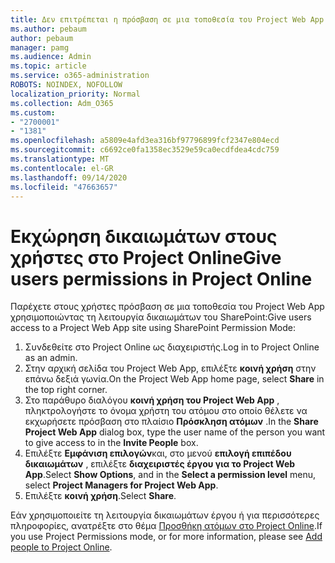 ```yaml
---
title: Δεν επιτρέπεται η πρόσβαση σε μια τοποθεσία του Project Web App
ms.author: pebaum
author: pebaum
manager: pamg
ms.audience: Admin
ms.topic: article
ms.service: o365-administration
ROBOTS: NOINDEX, NOFOLLOW
localization_priority: Normal
ms.collection: Adm_O365
ms.custom:
- "2700001"
- "1381"
ms.openlocfilehash: a5809e4afd3ea316bf97796899fcf2347e804ecd
ms.sourcegitcommit: c6692ce0fa1358ec3529e59ca0ecdfdea4cdc759
ms.translationtype: MT
ms.contentlocale: el-GR
ms.lasthandoff: 09/14/2020
ms.locfileid: "47663657"
---
```

# <a name="give-users-permissions-in-project-online"></a><span data-ttu-id="fda7a-102">Εκχώρηση δικαιωμάτων στους χρήστες στο Project Online</span><span class="sxs-lookup"><span data-stu-id="fda7a-102">Give users permissions in Project Online</span></span>

<span data-ttu-id="fda7a-103">Παρέχετε στους χρήστες πρόσβαση σε μια τοποθεσία του Project Web App χρησιμοποιώντας τη λειτουργία δικαιωμάτων του SharePoint:</span><span class="sxs-lookup"><span data-stu-id="fda7a-103">Give users access to a Project Web App site using SharePoint Permission Mode:</span></span>

1. <span data-ttu-id="fda7a-104">Συνδεθείτε στο Project Online ως διαχειριστής.</span><span class="sxs-lookup"><span data-stu-id="fda7a-104">Log in to Project Online as an admin.</span></span>
2. <span data-ttu-id="fda7a-105">Στην αρχική σελίδα του Project Web App, επιλέξτε **κοινή χρήση** στην επάνω δεξιά γωνία.</span><span class="sxs-lookup"><span data-stu-id="fda7a-105">On the Project Web App home page, select **Share** in the top right corner.</span></span>
3. <span data-ttu-id="fda7a-106">Στο παράθυρο διαλόγου **κοινή χρήση του Project Web App** , πληκτρολογήστε το όνομα χρήστη του ατόμου στο οποίο θέλετε να εκχωρήσετε πρόσβαση στο πλαίσιο **Πρόσκληση ατόμων** .</span><span class="sxs-lookup"><span data-stu-id="fda7a-106">In the **Share Project Web App** dialog box, type the user name of the person you want to give access to in the **Invite People** box.</span></span>
4. <span data-ttu-id="fda7a-107">Επιλέξτε **Εμφάνιση επιλογών**και, στο μενού **επιλογή επιπέδου δικαιωμάτων** , επιλέξτε **διαχειριστές έργου για το Project Web App**.</span><span class="sxs-lookup"><span data-stu-id="fda7a-107">Select **Show Options**, and in the **Select a permission level** menu, select **Project Managers for Project Web App**.</span></span>
5. <span data-ttu-id="fda7a-108">Επιλέξτε **κοινή χρήση**.</span><span class="sxs-lookup"><span data-stu-id="fda7a-108">Select **Share**.</span></span>

<span data-ttu-id="fda7a-109">Εάν χρησιμοποιείτε τη λειτουργία δικαιωμάτων έργου ή για περισσότερες πληροφορίες, ανατρέξτε στο θέμα [Προσθήκη ατόμων στο Project Online](https://docs.microsoft.com/projectonline/step-2-add-people-to-project-online).</span><span class="sxs-lookup"><span data-stu-id="fda7a-109">If you use Project Permissions mode, or for more information, please see [Add people to Project Online](https://docs.microsoft.com/projectonline/step-2-add-people-to-project-online).</span></span>
